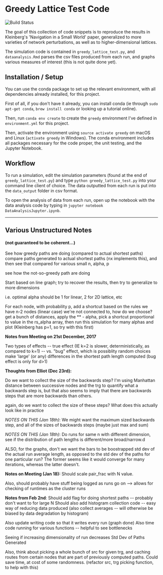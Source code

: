 # Greedy Lattice Test Code

![Build Status](https://travis-ci.org/lacoperon/greedy_paths.svg?branch=master)

The goal of this collection of code snippets is to reproduce the results in
Kleinberg's 'Navigation in a Small World' paper, generalized to more varieties
of network perturbations, as well as to higher-dimensional lattices.

The simulation code is contained in `greedy_lattice_test.py`, and `dataanalysis.Rmd`
parses the csv files produced from each run, and graphs various measures of
interest (this is not quite done yet).

## Installation / Setup

You can use the conda package to set up the relevant environment,
with all dependencies already installed, for this project.

First of all, if you don't have it already, you can install conda
(ie through `sudo apt-get conda`, `brew install conda` or looking up a tutorial online).

Then, run `conda env create` to create the `greedy` environment I've defined in
`environment.yml` for this project.  

Then, activate the environment using `source activate greedy`
on macOS and Linux (`activate greedy` in Windows). The conda environment includes
all packages necessary for the code proper, the unit testing, and the Jupyter
Notebook.

## Workflow

To run a simulation, edit the simulation parameters (found at the end of
`greedy_lattice_test.py`) and type `python greedy_lattice_test.py` into
your command line client of choice. The data outputted from each run is
put into the `data_output` folder in csv format.

To open the analysis of data from each run, open up the notebook with the data
analysis code by typing in `jupyter notebook DataAnalysisJupyter.ipynb`.

---

## Various Unstructured Notes
#### (not guaranteed to be coherent...)

See how greedy paths are doing (compared to actual shortest paths)
compare paths generated to actual shortest paths (nx implements this),
and then see that compared for various small n, alpha, p

see how the not-so-greedy path are doing

Start based on line graph; try to recover the results,
then try to generalize to more dimensions

i.e. optimal alpha should be 1 for linear,
                             2 for 2D lattice, etc

For each node, with probability p, add a shortcut based on the rules
we have n-2 nodes (linear case) we're not connected to, how do we choose?
get a bunch of distances, apply the ** - alpha, pick a shortcut proportional
to value in the rs_alpha array, then run this simulation for many alphas
and plot (Kleinberg has p=1, so try with this first)

**Notes from Meeting on 21st December, 2017**

Two types of effects -- true effect (IE k=2 is slower, deterministically,
as compared to k=1) -- vs. "bug" effect, which is possiblity random choices
make 'large' (or any) differences in the shortest path length computed
(bug effect is only for d>1)


**Thoughts from Elliot (Dec 23rd):**

Do we want to collect the size of the backwards step?
I'm using Manhattan distance between successive nodes and the trg
to quantify what a backwards step is, but that also seems to imply
that there are backwards steps that are more backwards than others.

again, do we want to collect the size of these steps? What does this
actually look like in practice

*NOTES ON THIS (Jan 18th)*: We might want the maximum sized backwards step,
and all of the sizes of backwards steps (maybe just max and sum)


*NOTES ON THIS (Jan 18th)*: Do runs for same n with different dimension,
see if the distribution of path lengths is different/more broad/narrow.d

 ALSO, for the graphs, don't we want the bars to be boostrapped std dev of the
 actual run average length, as opposed to the std dev of the paths for one particular run?
 The former seems like it would converge for many iterations, whereas the latter doesn't.

 **Notes on Meeting (Jan 18):**
 Should scale pair_frac with N value.

 Also, should probably have stuff being logged as runs go on -->
 allows for checking of runtimes as the cluster runs


**Notes from Feb 2nd**:
Should add flag for doing shortest paths -- probably don't want to for large N
Should also add histogram collection code -- easy way of reducing data produced
(also collect averages -- will otherwise be biased by data degradation by histogram)

Also update writing code so that it writes every run (graph done)
Also time code running for various functions -- helpful to see bottlenecks

Seeing if increasing dimensionality of run decreases Std Dev of Paths Generated

Also, think about picking a whole bunch of src for given trg,
and caching routes from certain nodes that are part of previously
computed paths. Could save time, at cost of some randomness.
(refactor src, trg picking function, to help with this)
